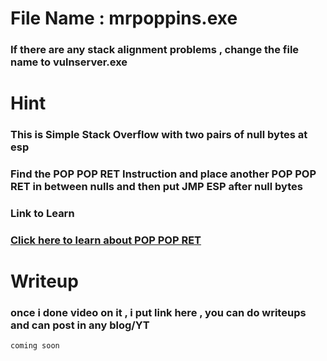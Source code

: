 

# File Name : mrpoppins.exe

### If there are any stack alignment problems , change the file name to vulnserver.exe

# Hint

### This is Simple Stack Overflow with two pairs of null bytes at esp

### Find the POP POP RET Instruction and place another POP POP RET in between nulls and then put JMP ESP after null bytes

### Link to Learn 

### [Click here to learn about POP POP RET](https://www.corelan.be/index.php/2009/07/23/writing-buffer-overflow-exploits-a-quick-and-basic-tutorial-part-2/)


# Writeup

### once i done video on it , i put link here , you can do writeups and can post in any blog/YT


```
coming soon
```

